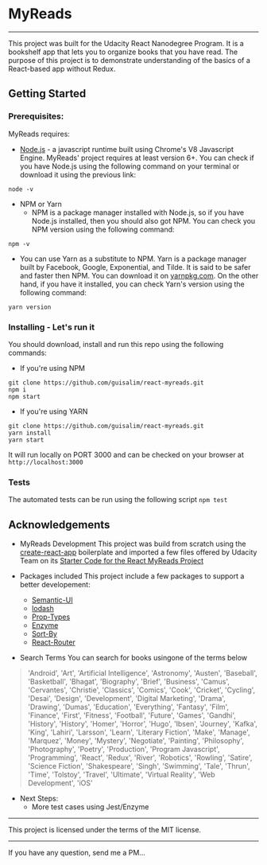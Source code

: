 # MyReads
---

This project was built for the Udacity React Nanodegree Program. 
It is a bookshelf app that lets you to organize books that you have read.
The purpose of this project is to demonstrate understanding of the basics of a React-based app without Redux.
## Getting Started
### Prerequisites:
MyReads requires:
* [Node.js](https://nodejs.org/en/download/) - a javascript runtime built using Chrome's V8 Javascript Engine. MyReads' project requires at least version 6+. You can check if you have Node.js using the following command on your terminal or download it using the previous link:
```
node -v
```
* NPM or Yarn
  * NPM is a package manager installed with Node.js, so if you have Node.js installed, then you should also got NPM. You can check you NPM version using the following command:
```
npm -v
```
  * You can use Yarn as a substitute to NPM. Yarn is a package manager built by Facebook, Google, Exponential, and Tilde. It is said to be safer and faster then NPM.
You can download it on [yarnpkg.com](https://yarnpkg.com/en/docs/install). On the other hand, if you have it installed, you can check Yarn's version using the following command:
```
yarn version
```

### Installing - Let's run it
You should download, install and run this repo using the following commands:

- If you're using NPM
```
git clone https://github.com/guisalim/react-myreads.git
npm i
npm start
```
- If you're using YARN
```
git clone https://github.com/guisalim/react-myreads.git
yarn install
yarn start
```

It will run locally on PORT 3000 and can be checked on your browser at ```http://localhost:3000```

### Tests
The automated tests can be run using the following script ```npm test```

## Acknowledgements
- MyReads Development
This project was build from scratch using the [create-react-app](https://github.com/facebook/create-react-app) boilerplate and imported a few files offered by Udacity Team on its [Starter Code for the React MyReads Project](https://github.com/udacity/reactnd-project-myreads-starter)

- Packages included
This project include a few packages to support a better developement:
  * [Semantic-UI](https://react.semantic-ui.com/)
  * [lodash](https://lodash.com/)
  * [Prop-Types](https://github.com/facebook/prop-types)
  * [Enzyme](http://airbnb.io/enzyme/)
  * [Sort-By](https://github.com/kvnneff/sort-by)
  * [React-Router](https://reacttraining.com/react-router/web/guides/philosophy)

- Search Terms
You can search for books usingone of the terms below
> 'Android', 'Art', 'Artificial Intelligence', 'Astronomy', 'Austen', 'Baseball', 'Basketball', 'Bhagat', 'Biography', 'Brief', 'Business', 'Camus', 'Cervantes', 'Christie', 'Classics', 'Comics', 'Cook', 'Cricket', 'Cycling', 'Desai', 'Design', 'Development', 'Digital Marketing', 'Drama', 'Drawing', 'Dumas', 'Education', 'Everything', 'Fantasy', 'Film', 'Finance', 'First', 'Fitness', 'Football', 'Future', 'Games', 'Gandhi', 'History', 'History', 'Homer', 'Horror', 'Hugo', 'Ibsen', 'Journey', 'Kafka', 'King', 'Lahiri', 'Larsson', 'Learn', 'Literary Fiction', 'Make', 'Manage', 'Marquez', 'Money', 'Mystery', 'Negotiate', 'Painting', 'Philosophy', 'Photography', 'Poetry', 'Production', 'Program Javascript', 'Programming', 'React', 'Redux', 'River', 'Robotics', 'Rowling', 'Satire', 'Science Fiction', 'Shakespeare', 'Singh', 'Swimming', 'Tale', 'Thrun', 'Time', 'Tolstoy', 'Travel', 'Ultimate', 'Virtual Reality', 'Web Development', 'iOS'

- Next Steps:
  * More test cases using Jest/Enzyme

---
This project is licensed under the terms of the MIT license.

--- 
If you have any question, send me a PM...
